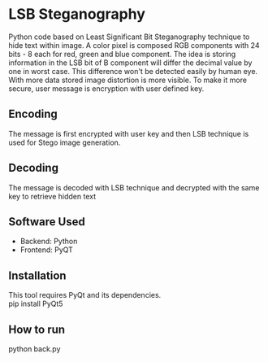 # LSB Steganography

Python code based on Least Significant Bit Steganography technique to hide text within image. A color pixel is composed RGB components with 24 bits - 8 each for red, green and blue component. The idea is storing information in the LSB bit of B component will differ the decimal value by one in worst case. This difference won't be detected easily by human eye. With more data stored image distortion is more visible.  To make it more secure, user message is encryption with user defined key.

## Encoding
The message is first encrypted with user key and then LSB technique is used for Stego image generation.

## Decoding
The message is decoded with LSB technique and decrypted with the same key to retrieve hidden text

## Software Used
- Backend: Python 
- Frontend: PyQT

## Installation
This tool requires PyQt and its dependencies.  
pip install PyQt5

## How to run
python back.py




